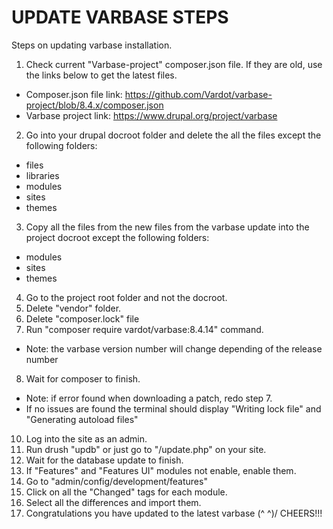 # UPDATE VARBASE STEPS
Steps on updating varbase installation.

1. Check current "Varbase-project" composer.json file. If they are old, use the links below to get the latest files.
  * Composer.json file link: https://github.com/Vardot/varbase-project/blob/8.4.x/composer.json
  * Varbase project link: https://www.drupal.org/project/varbase
2. Go into your drupal docroot folder and delete the all the files except the following folders:
  * files 
  * libraries 
  * modules 
  * sites 
  * themes
3. Copy all the files from the new files from the varbase update into the project docroot except the following folders:
  * modules
  * sites
  * themes
4. Go to the project root folder and not the docroot.
5. Delete "vendor" folder.
6. Delete "composer.lock" file
7. Run "composer require vardot/varbase:8.4.14" command.
  * Note: the varbase version number will change depending of the release number
8. Wait for composer to finish.
  * Note: if error found when downloading a patch, redo step 7.
  * If no issues are found the terminal should display "Writing lock file" and "Generating autoload files"
10. Log into the site as an admin.
11. Run drush "updb" or just go to "/update.php" on your site.
12. Wait for the database update to finish.
13. If "Features" and "Features UI" modules not enable, enable them.
14. Go to "admin/config/development/features"
15. Click on all the "Changed" tags for each module.
16. Select all the differences and import them.
17. Congratulations you have updated to the latest varbase \(^ ^)/ CHEERS!!!
